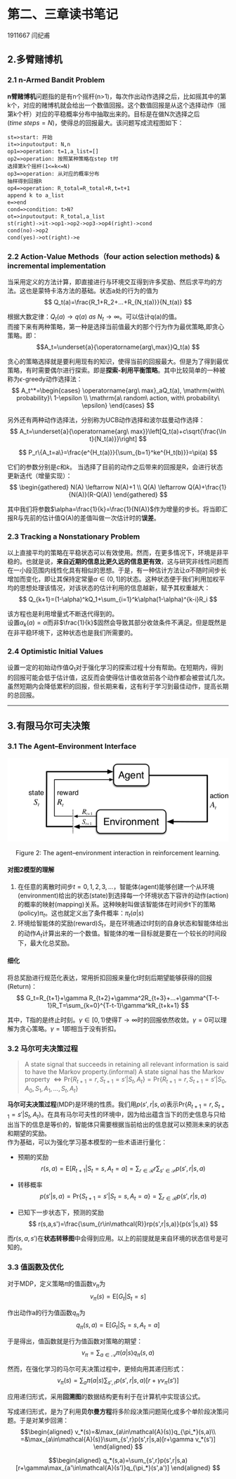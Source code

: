 # 第二、三章读书笔记

1911667 闫纪甫

## 2.多臂赌博机

### 2.1 n-Armed Bandit Problem

**n臂赌博机**问题指的是有n个摇杆(n>1)，每次作出动作选择之后，比如摇其中的第k个，对应的赌博机就会给出一个数值回报。这个数值回报是从这个选择动作（摇第k个杆）对应的平稳概率分布中抽取出来的。目标是在做N次选择之后($time\ steps=N$)，使得总的回报最大。该问题写成流程图如下：
```flow
st=>start: 开始
it=>inputoutput: N,n
op1=>operation: t=1,a_list=[]
op2=>operation: 按照某种策略在step t时
选择第k个摇杆(1<=k<=N)
op3=>operation: 从对应的概率分布
抽样得到回报R
op4=>operation: R_total=R_total+R,t=t+1
append k to a_list
e=>end
cond=>condition: t>N?
ot=>inputoutput: R_total,a_list
st(right)->it->op1->op2->op3->op4(right)->cond
cond(no)->op2
cond(yes)->ot(right)->e
```  


### 2.2 Action-Value Methods（four action selection methods) & incremental implementation

当采用定义的方法计算，即直接进行与环境交互得到许多奖励、然后求平均的方法。这也是蒙特卡洛方法的基础。状态a处的行为的值为  
$$
Q_t(a)=\frac{R_1+R_2+...+R_{N_t(a)}}{N_t(a)}
$$  

根据大数定律：$Q_t(a)\rightarrow q(a)\ as\ N_t\rightarrow \infty$。可以估计q(a)的值。  
而接下来有两种策略，第一种是选择当前值最大的那个行为作为最优策略,即贪心策略。即：  
$$A_t=\underset{a}{\operatorname{arg\,max}}Q_t(a) $$  

贪心的策略选择就是要利用现有的知识，使得当前的回报最大。但是为了得到最优策略，有时需要偶尔进行探索。即是**探索-利用平衡策略**。其中比较简单的一种被称为$\epsilon$-greedy动作选择法：  
$$
A_t^*=\begin{cases}
    \operatorname{arg\ max}_aQ_t(a), \mathrm{with\ probability}\ 1-\epsilon \\
    \mathrm{a\ random\ action, with\ probability\ \epsilon}
\end{cases}
$$  

另外还有两种动作选择法，分别称为UCB动作选择和波尔兹曼动作选择：  
$$
A_t=\underset{a}{\operatorname{arg\ max}}\left[Q_t(a)+c\sqrt{\frac{\ln t}{N_t(a)}}\right]
$$  

$$
P_r\{A_t=a\}=\frac{e^{H_t(a)}}{\sum_{b=1}^ke^{H_t(b)}}=\pi(a)
$$  

它们的参数分别是$c$和$k$。
当选择了目前的动作之后带来的回报是R，会进行状态更新迭代（增量实现）：  
$$
\begin{gathered}
    N(A) \leftarrow N(A)+1 \\ 
    Q(A) \leftarrow Q(A)+\frac{1}{N(A)}(R-Q(A))
\end{gathered}
$$  

其中我们将参数$\alpha=\frac{1}{k}=\frac{1}{N(A)}$作为增量的步长。将当即汇报R与先前的估计值Q(A)的差值叫做一次估计时的**误差**。  

### 2.3 Tracking a Nonstationary Problem
以上直接平均的策略在平稳状态可以有效使用。然而，在更多情况下，环境是非平稳的。也就是说，**来自近期的信息比更久远的信息更有效**，这与研究非线性问题而在一小段范围内线性化具有相似的思想。于是，有一种估计方法让$\alpha$不随时间步长增加而变化，即让其保持定常量$\alpha \in (0,1]$的状态。这种状态便于我们利用加权平均的思想处理该情况，对该状态的估计利用的信息越新，赋予其权重越大：
$$
Q_{k+1}=(1-\alpha)^kQ_1+\sum_{i=1}^k\alpha(1-\alpha)^{k-i}R_i
$$

该方程也是利用增量式不断迭代得到的。  
设置$\alpha_k(a)=\alpha$而非$\frac{1}{k}$固然会导致其部分收敛条件不满足。但是既然是在非平稳环境下，这种状态也是我们所需要的。

### 2.4 Optimistic Initial Values  
设置一定的初始动作值$Q_1$对于强化学习的探索过程十分有帮助。在短期内，得到的回报可能会低于估计值，这反而会使得估计值收敛前各个动作都会被尝试几次。虽然短期内会降低累积的回报，但长期来看，这有利于学习到最佳动作，提高长期的总回报。  

---

## 3.有限马尔可夫决策

### 3.1 The Agent–Environment Interface

![ads](/1.png "Figure 3.1: The agent–environment interaction in reinforcement learning.")
<center>Figure 2: The agent–environment interaction in reinforcement learning.</center>

#### 对图2模型的理解  

1. 在任意的离散时间步$t=0,1,2,3,...$，智能体(agent)能够创建一个从环境(environment)给出的状态(state)到选择每一个环境状态下容许的动作(action)的概率的映射(mapping)关系。这种映射叫做该智能体在时间步t下的策略(policy)$\pi_t$。这也就定义出了条件概率：$\pi_t(a|s)$
2. 环境给智能体的奖励(reward)$S_t$，是在环境通过t时刻的自身状态和智能体给出的动作$A_t$计算出来的一个数值。智能体的唯一目标就是要在一个较长的时间段下，最大化总奖励。

#### 细化
将总奖励进行规范化表达，常用折扣回报来量化t时刻后期望能够获得的回报(Return)：
$$
G_t=R_{t+1}+\gamma R_{t+2}+\gamma^2R_{t+3}+...+\gamma^{T-t-1}R_T=\sum_{k=0}^{T-t-1}\gamma^kR_{t+k+1}
$$

其中，T指的是终止时刻。$\gamma \in [0,1)$使得$T\rightarrow \infty$时的回报依然收敛。$\gamma=0$可以理解为贪心策略。$\gamma=1$即相当于没有折扣。

### 3.2 马尔可夫决策过程
> A state signal that succeeds in retaining all relevant information is said to have the Markov property.(informal)
> A state signal has the Markov property $\Leftrightarrow  \mathrm{Pr}\{R_{t+1}=r,S_{t+1}=s'|S_t,A_t\}=\mathrm{Pr}\{R_{t+1}=r,S_{t+1}=s'|S_0,A_0,S_1,A_1,...,S_t,A_t\}$ 

**马尔可夫决策过程**(MDP)是环境的性质。我们用$p(s',r|s,a)$表示$\mathrm{Pr}\{R_{t+1} = r, S_{t+1} = s' | S_t , A_t \}$。在具有马尔可夫性的环境中，因为给出蕴含当下的历史信息与只给出当下的信息是等价的，智能体只需要根据当前给出的信息就可以预测未来的状态和期望的奖励。  
作为基础，可以为强化学习基本模型的一些术语进行量化：
- 预期的奖励
$$
r(s,a)=\mathrm{E}[R_{t+1}|S_t=s,A_t=a]=\sum_{r\in \mathcal{R}}r\sum_{s'\in\mathcal{S}}p(s',r|s,a)
$$

- 转移概率
$$
p(s'|s,a)=\mathrm{Pr}\{S_{t+1}=s'|S_t=s,A_t=a\}=\sum_{r\in \mathcal{R}}p(s',r|s,a)
$$

- 已知下一步状态下，预测的奖励
$$
r(s,a,s')=\frac{\sum_{r\in\mathcal{R}}rp(s',r|s,a)}{p(s'|s,a)}
$$

而$r(s,a,s')$在**状态转移图**中会得到应用。以上的前提就是来自环境的状态信号是可知的。

### 3.3 值函数及优化
对于MDP，定义策略$\pi$的值函数$v_{\pi}$为
$$
v_{\pi}(s)=\mathrm{E}[G_t|S_t=s]
$$

作出动作a的行为值函数$q_{\pi}$为
$$
q_{\pi}(s,a)=\mathrm{E}[G_t|S_t=s,A_t=a]
$$

于是得出，值函数就是行为值函数对策略的期望：
$$
v_{\pi}=\sum_{a\in\mathcal{A}}\pi(a|s)q_{\pi}(s,a)  
$$

然而，在强化学习的马尔可夫决策过程中，更倾向用其递归形式：
$$
v_{\pi}(s)=\sum_{a}\pi(a|s)\sum_{s',r}p(s',r|s,a)[r+\gamma v_{\pi}(s')]
$$

应用递归形式，采用**回溯图**的数据结构更有利于在计算机中实现该公式。

写成递归形式，是为了利用**贝尔曼方程**将多阶段决策问题简化成多个单阶段决策问题。于是对某步回溯：
$$\begin{aligned}
    v_*(s)=&\max_{a\in\mathcal{A}(s)}q_{\pi_*}(s,a)\\ 
    =&\max_{a\in\mathcal{A}(s)}\sum_{s',r}p(s',r|s,a)[r+\gamma v_*(s')]
\end{aligned}
$$

$$\begin{aligned}
    q_*(s,a)=\sum_{s',r}p(s',r|s,a)[r+\gamma\max_{a'\in\mathcal{A}(s')}q_{\pi_*}(s',a')]
\end{aligned}
$$

